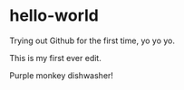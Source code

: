 # hello-world
Trying out Github for the first time, yo yo yo.

This is my first ever edit.

Purple monkey dishwasher!